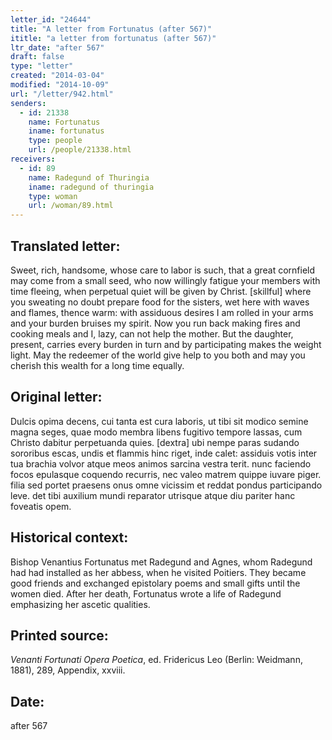 ```yaml
---
letter_id: "24644"
title: "A letter from Fortunatus (after 567)"
ititle: "a letter from fortunatus (after 567)"
ltr_date: "after 567"
draft: false
type: "letter"
created: "2014-03-04"
modified: "2014-10-09"
url: "/letter/942.html"
senders:
  - id: 21338
    name: Fortunatus
    iname: fortunatus
    type: people
    url: /people/21338.html
receivers:
  - id: 89
    name: Radegund of Thuringia
    iname: radegund of thuringia
    type: woman
    url: /woman/89.html
---
```

<h2> Translated letter:</h2>Sweet, rich, handsome, whose care to labor is such,
that a great cornfield may come from a small seed,
who now willingly fatigue your members with time fleeing,
when perpetual quiet will be given by Christ.
[skillful] where you sweating no doubt prepare food for the sisters,
wet here with waves and flames, thence warm:
with assiduous desires I am rolled in your arms
and your burden bruises my spirit.
Now you run back making fires and cooking meals
and I, lazy, can not help the mother.
But the daughter, present, carries every burden in turn
and by participating makes the weight light.
May the redeemer of the world give help to you both
and may you cherish this wealth for a long time equally.
<h2 class="mt-4"> Original letter:</h2>Dulcis opima decens, cui tanta est cura laboris,
ut tibi sit modico semine magna seges,
quae modo membra libens fugitivo tempore lassas,
cum Christo dabitur perpetuanda quies.
[dextra] ubi nempe paras sudando sororibus escas,
undis et flammis hinc riget, inde calet:
assiduis votis inter tua brachia volvor
atque meos animos sarcina vestra terit.
nunc faciendo focos epulasque coquendo recurris,
nec valeo matrem quippe iuvare piger.
filia sed portet praesens onus omne vicissim
et reddat pondus participando leve.
det tibi auxilium mundi reparator utrisque
atque diu pariter hanc foveatis opem.
<h2 class="mt-4"> Historical context:</h2>Bishop Venantius Fortunatus met Radegund and Agnes, whom Radegund had had installed as her abbess, when he visited Poitiers. They became good friends and exchanged epistolary poems and small gifts until the women died. After her death, Fortunatus wrote a life of Radegund emphasizing her ascetic qualities.
<h2 class="mt-4"> Printed source:</h2><p><em>Venanti Fortunati Opera Poetica</em>, ed. Fridericus Leo (Berlin: Weidmann, 1881), 289, Appendix, xxviii.</p><h2 class="mt-4"> Date:</h2>after 567